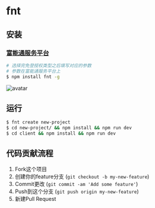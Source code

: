 # fnt

## 安装

### [富能通服务平台](http://service.funenc.com/)

```sh
# 选择完免登授权类型之后填写对应的参数
# 参数在富能通服务平台上
$ npm install fnt -g
```

![avatar](http://onx1jjc4v.bkt.clouddn.com/fnt.png)

## 运行
```sh
$ fnt create new-project
$ cd new-project/ && npm install && npm run dev
$ cd client && npm install && npm run dev
```

## 代码贡献流程

1. Fork这个项目
2. 创建你的feature分支 (`git checkout -b my-new-feature`)
3. Commit更改 (`git commit -am 'Add some feature'`)
4. Push到这个分支 (`git push origin my-new-feature`)
5. 新建Pull Request
